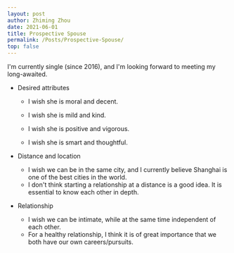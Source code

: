 ```yaml
---
layout: post
author: Zhiming Zhou
date: 2021-06-01
title: Prospective Spouse
permalink: /Posts/Prospective-Spouse/
top: false
---
```


I'm currently single (since 2016), and I'm looking forward to meeting my long-awaited.

- Desired attributes

  - I wish she is moral and decent.
  - I wish she is mild and kind.
  
  - I wish she is positive and vigorous.
  - I wish she is smart and thoughtful.

<!--  -->
- Distance and location

  - I wish we can be in the same city, and I currently believe Shanghai is one of the best cities in the world.
  - I don't think starting a relationship at a distance is a good idea. It is essential to know each other in depth.

<!--  -->
- Relationship
  
  - I wish we can be intimate, while at the same time independent of each other.
  - For a healthy relationship, I think it is of great importance that we both have our own careers/pursuits.

<!--
- Interest and communication
  
  - I don't like talking about things that I know very well, especially when I believe it will not nourish the other side.
  - I’m curious about all kinds of things and knowledge. Nevertheless, I don’t like superficial information.
  -->
